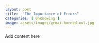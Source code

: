 ```yaml
---
layout: post
title:  "The Importance of Errors"
categories: [ OnKnowing ]
image: assets/images/great-horned-owl.jpg
---
```

Add content here
